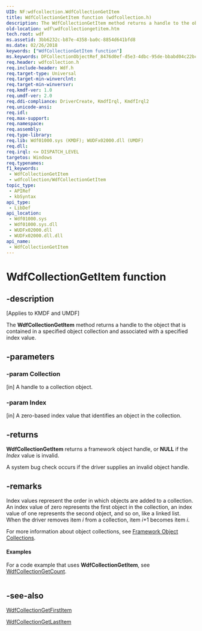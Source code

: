 ```yaml
---
UID: NF:wdfcollection.WdfCollectionGetItem
title: WdfCollectionGetItem function (wdfcollection.h)
description: The WdfCollectionGetItem method returns a handle to the object that is contained in a specified object collection and associated with a specified index value.
old-location: wdf\wdfcollectiongetitem.htm
tech.root: wdf
ms.assetid: 3bb6232c-b87e-4358-ba0c-8854d641bfd8
ms.date: 02/26/2018
keywords: ["WdfCollectionGetItem function"]
ms.keywords: DFCollectionObjectRef_8476d0ef-d5e3-4dbc-95de-bbabd04c22bc.xml, WdfCollectionGetItem, WdfCollectionGetItem method, kmdf.wdfcollectiongetitem, wdf.wdfcollectiongetitem, wdfcollection/WdfCollectionGetItem
req.header: wdfcollection.h
req.include-header: Wdf.h
req.target-type: Universal
req.target-min-winverclnt: 
req.target-min-winversvr: 
req.kmdf-ver: 1.0
req.umdf-ver: 2.0
req.ddi-compliance: DriverCreate, KmdfIrql, KmdfIrql2
req.unicode-ansi: 
req.idl: 
req.max-support: 
req.namespace: 
req.assembly: 
req.type-library: 
req.lib: Wdf01000.sys (KMDF); WUDFx02000.dll (UMDF)
req.dll: 
req.irql: <= DISPATCH_LEVEL
targetos: Windows
req.typenames: 
f1_keywords:
 - WdfCollectionGetItem
 - wdfcollection/WdfCollectionGetItem
topic_type:
 - APIRef
 - kbSyntax
api_type:
 - LibDef
api_location:
 - Wdf01000.sys
 - Wdf01000.sys.dll
 - WUDFx02000.dll
 - WUDFx02000.dll.dll
api_name:
 - WdfCollectionGetItem
---
```


# WdfCollectionGetItem function


## -description

<p class="CCE_Message">[Applies to KMDF and UMDF]</p>

The <b>WdfCollectionGetItem</b> method returns a handle to the object that is contained in a specified object collection and associated with a specified index value.

## -parameters

### -param Collection 

[in]
A handle to a collection object.

### -param Index 

[in]
A zero-based index value that identifies an object in the collection.

## -returns

<b>WdfCollectionGetItem</b> returns a framework object handle, or <b>NULL</b> if the <i>Index</i> value is invalid.

A system bug check occurs if the driver supplies an invalid object handle.

## -remarks

Index values represent the order in which objects are added to a collection. An index value of zero represents the first object in the collection, an index value of one represents the second object, and so on, like a linked list. When the driver removes item <i>i</i> from a collection, item <i>i</i>+1 becomes item <i>i</i>. 

For more information about object collections, see <a href="/windows-hardware/drivers/wdf/framework-object-collections">Framework Object Collections</a>.


#### Examples

For a code example that uses <b>WdfCollectionGetItem</b>, see <a href="/windows-hardware/drivers/ddi/wdfcollection/nf-wdfcollection-wdfcollectiongetcount">WdfCollectionGetCount</a>.

```cpp

```

## -see-also

<a href="/windows-hardware/drivers/ddi/wdfcollection/nf-wdfcollection-wdfcollectiongetfirstitem">WdfCollectionGetFirstItem</a>



<a href="/windows-hardware/drivers/ddi/wdfcollection/nf-wdfcollection-wdfcollectiongetlastitem">WdfCollectionGetLastItem</a>